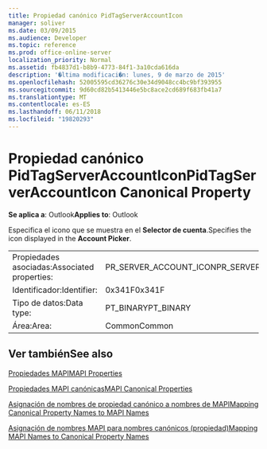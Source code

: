 ```yaml
---
title: Propiedad canónico PidTagServerAccountIcon
manager: soliver
ms.date: 03/09/2015
ms.audience: Developer
ms.topic: reference
ms.prod: office-online-server
localization_priority: Normal
ms.assetid: fb4837d1-b8b9-4773-84f1-3a10cda616da
description: '�ltima modificaci�n: lunes, 9 de marzo de 2015'
ms.openlocfilehash: 52005595cd36276c30e34d9048cc4bc9bf393955
ms.sourcegitcommit: 9d60cd82b5413446e5bc8ace2cd689f683fb41a7
ms.translationtype: MT
ms.contentlocale: es-ES
ms.lasthandoff: 06/11/2018
ms.locfileid: "19820293"
---
```

# <a name="pidtagserveraccounticon-canonical-property"></a><span data-ttu-id="672a4-103">Propiedad canónico PidTagServerAccountIcon</span><span class="sxs-lookup"><span data-stu-id="672a4-103">PidTagServerAccountIcon Canonical Property</span></span>

  
  
<span data-ttu-id="672a4-104">**Se aplica a**: Outlook</span><span class="sxs-lookup"><span data-stu-id="672a4-104">**Applies to**: Outlook</span></span> 
  
<span data-ttu-id="672a4-105">Especifica el icono que se muestra en el **Selector de cuenta**.</span><span class="sxs-lookup"><span data-stu-id="672a4-105">Specifies the icon displayed in the **Account Picker**.</span></span>
  
|||
|:-----|:-----|
|<span data-ttu-id="672a4-106">Propiedades asociadas:</span><span class="sxs-lookup"><span data-stu-id="672a4-106">Associated properties:</span></span>  <br/> |<span data-ttu-id="672a4-107">PR_SERVER_ACCOUNT_ICON</span><span class="sxs-lookup"><span data-stu-id="672a4-107">PR_SERVER_ACCOUNT_ICON</span></span>  <br/> |
|<span data-ttu-id="672a4-108">Identificador:</span><span class="sxs-lookup"><span data-stu-id="672a4-108">Identifier:</span></span>  <br/> |<span data-ttu-id="672a4-109">0x341F</span><span class="sxs-lookup"><span data-stu-id="672a4-109">0x341F</span></span>  <br/> |
|<span data-ttu-id="672a4-110">Tipo de datos:</span><span class="sxs-lookup"><span data-stu-id="672a4-110">Data type:</span></span>  <br/> |<span data-ttu-id="672a4-111">PT_BINARY</span><span class="sxs-lookup"><span data-stu-id="672a4-111">PT_BINARY</span></span>  <br/> |
|<span data-ttu-id="672a4-112">Área:</span><span class="sxs-lookup"><span data-stu-id="672a4-112">Area:</span></span>  <br/> |<span data-ttu-id="672a4-113">Common</span><span class="sxs-lookup"><span data-stu-id="672a4-113">Common</span></span>  <br/> |
   
## <a name="see-also"></a><span data-ttu-id="672a4-114">Ver también</span><span class="sxs-lookup"><span data-stu-id="672a4-114">See also</span></span>



[<span data-ttu-id="672a4-115">Propiedades MAPI</span><span class="sxs-lookup"><span data-stu-id="672a4-115">MAPI Properties</span></span>](mapi-properties.md)
  
[<span data-ttu-id="672a4-116">Propiedades MAPI canónicas</span><span class="sxs-lookup"><span data-stu-id="672a4-116">MAPI Canonical Properties</span></span>](mapi-canonical-properties.md)
  
[<span data-ttu-id="672a4-117">Asignación de nombres de propiedad canónico a nombres de MAPI</span><span class="sxs-lookup"><span data-stu-id="672a4-117">Mapping Canonical Property Names to MAPI Names</span></span>](mapping-canonical-property-names-to-mapi-names.md)
  
[<span data-ttu-id="672a4-118">Asignación de nombres MAPI para nombres canónicos (propiedad)</span><span class="sxs-lookup"><span data-stu-id="672a4-118">Mapping MAPI Names to Canonical Property Names</span></span>](mapping-mapi-names-to-canonical-property-names.md)

